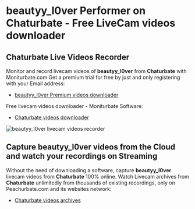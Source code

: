 # beautyy_l0ver Performer on Chaturbate - Free LiveCam videos downloader

## Chaturbate Live Videos Recorder

Monitor and record livecam videos of **beautyy_l0ver** from **Chaturbate** with Moniturbate.com
Get a premium trial for free by just and only registering with your Email address:
* [beautyy_l0ver Premium videos downloader](https://moniturbate.com/request-demo-licence-key.html)

Free livecam videos downloader - Moniturbate Software:
* [Chaturbate videos downloader](https://moniturbate.com/moniturbate-download-software.html)

![beautyy_l0ver livecam videos recorder](https://peachurnet.com/templates/moniturbate-software.png)


## Capture beautyy_l0ver videos from the Cloud and watch your recordings on Streaming

Without the need of downloading a software, capture **beautyy_l0ver** livecam videos from **Chaturbate** 100% online.
Watch Livecam archives from **Chaturbate** unlimitedly from thousands of existing recordings, only on Peachurbate.com and its websites network:
* [Chaturbate videos archives](https://peachurnet.com/)